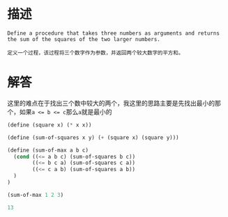 # 描述

`Define a procedure that takes three numbers as arguments and returns the sum of the squares of the two larger numbers.`

`定义一个过程，该过程将三个数字作为参数，并返回两个较大数字的平方和。`

# 解答

这里的难点在于找出三个数中较大的两个，我这里的思路主要是先找出最小的那个，如果`a <= b <= c`那么`a`就是最小的

```scheme
(define (square x) (* x x))

(define (sum-of-squares x y) (+ (square x) (square y)))

(define (sum-of-max a b c)
  (cond ((<= a b c) (sum-of-squares b c))
        ((<= b c a) (sum-of-squares c a))
        ((<= c a b) (sum-of-squares a b))
  )
)

(sum-of-max 1 2 3)

13
```